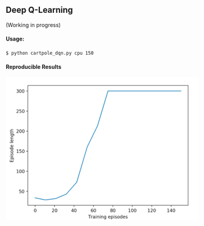 ## Deep Q-Learning

(Working in progress)

#### Usage:

`$ python cartpole_dqn.py cpu 150`

#### Reproducible Results

![cartpole training](imgs/dqn_cartpole_training.png "cartpole training")
